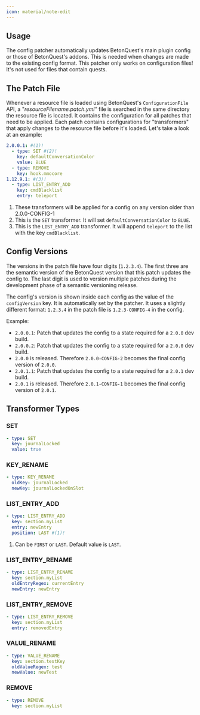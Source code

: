```yaml
---
icon: material/note-edit
---
```


## Usage
The config patcher automatically updates BetonQuest's main plugin config or those of BetonQuest's addons.
This is needed when changes are made to the existing config format.
This patcher only works on configuration files! It's not used for files that contain quests.


## The Patch File
Whenever a resource file is loaded using BetonQuest's `ConfigurationFile` API, a "_resourceFilename.patch.yml"_ file 
is searched in the same directory the resource file is located. It contains the configuration for all patches
that need to be applied. Each patch contains configurations for "transformers" that apply changes to the resource
file before it's loaded. Let's take a look at an example:

``` YAML title="config.patch.yml"
2.0.0.1: #(1)!
  - type: SET #(2)!
    key: defaultConversationColor
    value: BLUE
  - type: REMOVE
    key: hook.mmocore
1.12.9.1: #(3)!
  - type: LIST_ENTRY_ADD
    key: cmdBlacklist
    entry: teleport
```

1. These transformers will be applied for a config on any version older than 2.0.0-CONFIG-1
2. This is the `SET` transformer. It will set `defaultConversationColor` to `BLUE`.
3. This is the `LIST_ENTRY_ADD` transformer. It will append `teleport` to the list with the key `cmdBlacklist`.

## Config Versions
The versions in the patch file have four digits (`1.2.3.4`). The first three are the semantic version of the BetonQuest 
version that this patch updates the config to. The last digit is used to version multiple patches during the
development phase of a semantic versioning release. 

The config's version is shown inside each config as the value of the `configVersion` key. It is automatically set by the patcher.
It uses a slightly different format: `1.2.3.4` in the patch file is `1.2.3-CONFIG-4` in the config.

Example:

* `2.0.0.1`: Patch that updates the config to a state required for a `2.0.0` dev build.
* `2.0.0.2`: Patch that updates the config to a state required for a `2.0.0` dev build.
* `2.0.0` is released. Therefore `2.0.0-CONFIG-2` becomes the final config version of `2.0.0`.
* `2.0.1.1`: Patch that updates the config to a state required for a `2.0.1` dev build.
* `2.0.1` is released. Therefore `2.0.1-CONFIG-1` becomes the final config version of `2.0.1`.

## Transformer Types
### SET

``` YAML title="Syntax"
- type: SET
  key: journalLocked
  value: true
```

### KEY_RENAME

``` YAML title="Syntax"
- type: KEY_RENAME
  oldKey: journalLocked
  newKey: journalLockedOnSlot
```

### LIST_ENTRY_ADD

``` YAML title="Syntax"
- type: LIST_ENTRY_ADD
  key: section.myList
  entry: newEntry
  position: LAST #(1)!
```

1. Can be `FIRST` or `LAST`. Default value is `LAST`.

### LIST_ENTRY_RENAME

``` YAML title="Syntax"
- type: LIST_ENTRY_RENAME
  key: section.myList
  oldEntryRegex: currentEntry
  newEntry: newEntry
```

### LIST_ENTRY_REMOVE

``` YAML title="Syntax"
- type: LIST_ENTRY_REMOVE
  key: section.myList
  entry: removedEntry
```

### VALUE_RENAME

``` YAML title="Syntax" 
- type: VALUE_RENAME
  key: section.testKey
  oldValueRegex: test
  newValue: newTest
```

### REMOVE

``` YAML title="Syntax"
- type: REMOVE
  key: section.myList
```
